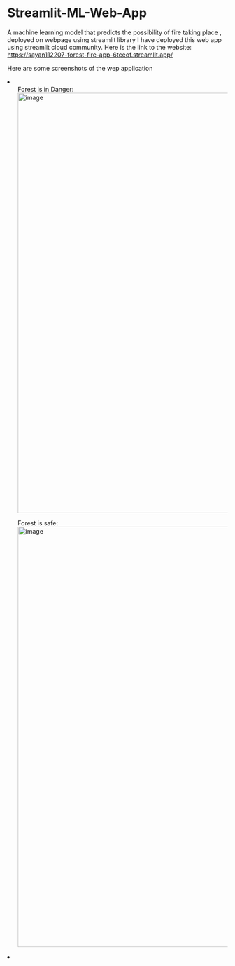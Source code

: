 # Streamlit-ML-Web-App
 A machine learning model that predicts the possibility of fire taking place , deployed on webpage using streamlit library
 I have deployed this web app using streamlit cloud community. Here is the link to the website:
https://sayan112207-forest-fire-app-6tceof.streamlit.app/

Here are some screenshots of the wep application

<li>
 <ul>Forest is in Danger:
  <img width="960" alt="image" src="https://user-images.githubusercontent.com/90127231/226433372-16f3486d-0d1e-4d9e-833d-1688fd94168f.png"></ul>
 <ul>Forest is safe:
  <img width="960" alt="image" src="https://user-images.githubusercontent.com/90127231/226433658-09f729e7-0940-4ac4-af6a-8d2aefd438bb.png"></ul>
 <li>
